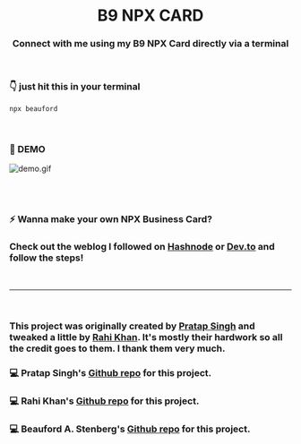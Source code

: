 <h1 align="center">  <strong>B9 NPX CARD</strong> </h1>
<h3 align="center"> Connect with me using my B9 NPX Card directly via a terminal </h3>

<br />

### <strong>👇 just hit this in your terminal</strong>

```bash
npx beauford
```

<br />

### <strong>🚀 DEMO</strong>

![demo.gif](https://cdn.hashnode.com/res/hashnode/image/upload/v1610360119791/rLM8MkTgG.gif)

<br />

<br />

### <strong>⚡ Wanna make your own NPX Business Card?</strong>
### Check out the weblog I followed on [Hashnode](https://rahikhan.hashnode.dev/create-a-simple-npx-business-card) or [Dev.to](https://dev.to/rahikhan/create-a-simple-npx-business-card-2j4i) and follow the steps!
<br />

---

<br />

### This project was originally created by [Pratap Singh](https://github.com/anmol098) and tweaked a little by [Rahi Khan](https://github.com/beyourahi). It's mostly their hardwork so all the credit goes to them. I thank them very much.

### 💻 Pratap Singh's [Github repo](https://github.com/anmol098/npx_card) for this project.

### 💻 Rahi Khan's [Github repo](https://github.com/beyourahi/npx_card) for this project.

### 💻 Beauford A. Stenberg's [Github repo](https://github.com/beyourahi/npx_card) for this project.
